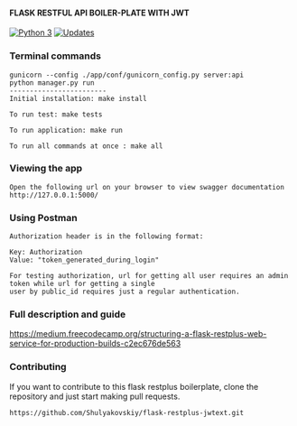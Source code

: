 #### FLASK RESTFUL API BOILER-PLATE WITH JWT
[![Python 3](https://pyup.io/repos/github/Shulyakovskiy/flask-restplus-template/python-3-shield.svg)](https://pyup.io/repos/github/Shulyakovskiy/flask-restplus-template/)
[![Updates](https://pyup.io/repos/github/Shulyakovskiy/flask-restplus-template/shield.svg)](https://pyup.io/repos/github/Shulyakovskiy/flask-restplus-template/)

### Terminal commands
    gunicorn --config ./app/conf/gunicorn_config.py server:api
    python manager.py run
    ------------------------
    Initial installation: make install

    To run test: make tests

    To run application: make run

    To run all commands at once : make all


### Viewing the app ###

    Open the following url on your browser to view swagger documentation
    http://127.0.0.1:5000/


### Using Postman ####

    Authorization header is in the following format:

    Key: Authorization
    Value: "token_generated_during_login"

    For testing authorization, url for getting all user requires an admin token while url for getting a single
    user by public_id requires just a regular authentication.

### Full description and guide ###
https://medium.freecodecamp.org/structuring-a-flask-restplus-web-service-for-production-builds-c2ec676de563


### Contributing
If you want to contribute to this flask restplus boilerplate, clone the repository and just start making pull requests.

```
https://github.com/Shulyakovskiy/flask-restplus-jwtext.git
```
